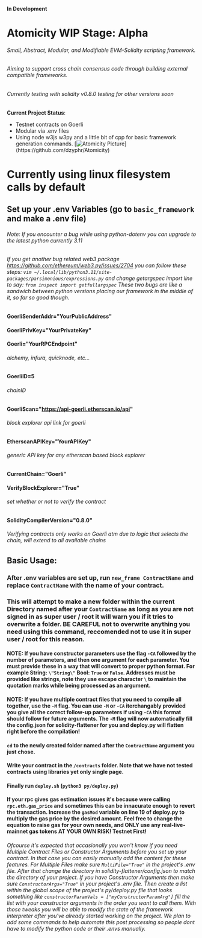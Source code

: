 **In Development**
# Atomicity WIP Stage: Alpha
###### Small, Abstract, Modular, and Modifiable EVM-Solidity scripting framework. 
###### Aiming to support cross chain consensus code through building external compatible frameworks.
###### Currently testing with solidity v0.8.0 testing for other versions soon
**Current Project Status**:
  * Testnet contracts on Goerli
  * Modular via .env files
  * Using node w3js w3py and a little bit of cpp for basic framework generation commands.
[![Atomicity Picture](https://www.thoughtco.com/thmb/D_uEiv8l3SYKvWtKkAkN_O5zB7U=/3825x2574/filters:fill(auto,1)/GettyImages-141483984-56a133b65f9b58b7d0bcfdb1.jpg)](https://github.com/dzyphr/Atomicity)

# Currently using linux filesystem calls by default

## Set up your .env Variables (go to `basic_framework` and make a .env file)

###### Note: If you encounter a bug while using python-dotenv you can upgrade to the latest python currently 3.11

###### If you get another bug related web3 package https://github.com/ethereum/web3.py/issues/2704 you can follow these steps: `vim ~/.local/lib/python3.11/site-packages/parsimonious/expressions.py` and change getargspec import line to say: `from inspect import getfullargspec` These two bugs are like a sandwich between python versions placing our framework in the middle of it, so far so good though.

#### **GoerliSenderAddr="YourPublicAddress"**
#### **GoerliPrivKey="YourPrivateKey"** 
#### **Goerli="YourRPCEndpoint"** 
###### _alchemy, infura, quicknode, etc..._
#### **GoerliID=5** 
###### _chainID_
#### **GoerliScan="https://api-goerli.etherscan.io/api"** 
###### _block explorer api link for goerli_
#### **EtherscanAPIKey="YourAPIKey"** 
###### _generic API key for any etherscan based block explorer_
#### **CurrentChain="Goerli"**
#### **VerifyBlockExplorer="True"** 
###### _set whether or not to verify the contract_
#### **SolidityCompilerVersion="0.8.0"** 

###### Verifying contracts only works on Goerli atm due to logic that selects the chain, will extend to all available chains

## Basic Usage:

### After .env variables are set up, run `new_frame ContractName` and replace `ContractName` with the name of your contract.

### This will attempt to make a new folder within the current Directory named after your `ContractName` as long as you are not signed in as super user / root it will warn you if it tries to overwrite a folder. BE CAREFUL not to overwrite anything you need using this command, reccomended not to use it in super user / root for this reason. 

#### NOTE: If you have constructor parameters use the flag `-CA` followed by the number of parameters, and then one argument for each parameter. You must provide these in a way that will convert to proper python format. For example String: `\"String\"` Bool: `True` or `False`. Addresses must be provided like strings, note they use escape character `\` to maintain the quotation marks while being processed as an argument. 

#### NOTE: If you have multiple contract files that you need to compile all together, use the `-M` flag. You can use `-M` or `-CA` iterchangably provided you give all the correct follow-up parameters if using `-CA` this format should follow for future arguments. The `-M` flag will now automatically fill the config.json for solidity-flattener for you and deploy.py will flatten right before the compilation!



#### `cd` to the newly created folder named after the `ContractName` argument you just chose.

#### Write your contract in the `/contracts` folder. Note that we have not tested contracts using libraries yet only single page.

#### Finally run `deploy.sh` (`python3 py/deploy.py`) 

#### If your rpc gives gas estimation issues it's because were calling `rpc.eth.gas_price` and sometimes this can be innacurate enough to revert the transaction. Increase the `gasMod` variable on line 19 of deploy.py to multiply the gas price by the desired amount. Feel free to change the equation to raise gas for your own needs, and ONLY use any real-live-mainnet gas tokens AT YOUR OWN RISK! Testnet First!

###### Ofcourse it's expected that occasionally you won't know if you need Multiple Contract Files or Constructor Arguments before you set up your contract. In that case you can easily manually add the content for these features. For Multiple Files make sure `MultiFile="True"` in the project's .env file. After that change the directory in solidity-flattener/config.json to match the directory of your project. If you have Constructor Arguments then make sure `ConstructorArgs="True"` in your project's .env file. Then create a list within the global scope of the project's py/deploy.py file that looks something like `constructorParamVals = ["myConstructorParamArg"]` fill the list with your constructor arguments in the order you want to call them. With those tweaks you will be able to modify the state of the framework interpreter after you've already started working on the project. We plan to add some commands to help automate this post processing so people dont have to modify the python code or their .envs manually.

